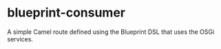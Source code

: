 # blueprint-consumer

A simple Camel route defined using the Blueprint DSL that uses the OSGi services.